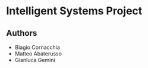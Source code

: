# Intelligent Systems Project


## Authors
* Biagio Cornacchia
* Matteo Abaterusso
* Gianluca Gemini